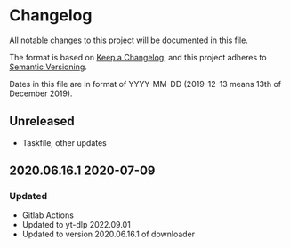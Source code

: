 # Changelog

All notable changes to this project will be documented in this file.

The format is based on [Keep a Changelog](https://keepachangelog.com/en/1.0.0/),
and this project adheres to [Semantic Versioning](https://semver.org/spec/v2).

Dates in this file are in format of YYYY-MM-DD (2019-12-13 means 13th of December 2019).


## Unreleased

* Taskfile, other updates

## 2020.06.16.1 2020-07-09

### Updated

* Gitlab Actions
* Updated to yt-dlp 2022.09.01
* Updated to version 2020.06.16.1 of downloader

